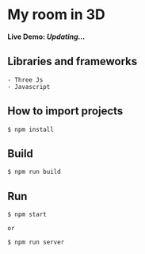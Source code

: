 # My room in 3D

__Live Demo: *Updating...*__

## Libraries and frameworks
```text
- Three Js
- Javascript
```

## How to import projects
```shell
$ npm install
```
## Build
```shell
$ npm run build
```
## Run
```shell
$ npm start

or

$ npm run server
```
